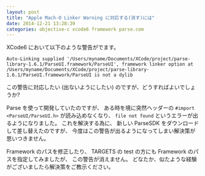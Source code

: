 ```yaml
---
layout: post
title: "Apple Mach-O Linker Warning に対応する(消す)には"
date: 2014-12-21 13:28:39
categories: objective-c xcode6 framework parse.com
---
```

<p>XCode6 において以下のような警告がでます。</p>

<pre><code>Auto-Linking supplied '/Users/myname/Documents/XCode/project/parse-library-1.6.1/ParseUI.framework/ParseUI', framework linker option at /Users/myname/Documents/XCode/project/parse-library-1.6.1/ParseUI.framework/ParseUI is not a dylib
</code></pre>

<p>この警告に対応したい (出ないようにしたい) のですが、どうすればよいでしょうか?</p>

<p>Parse を使って開発していたのですが、
ある時を境に突然ヘッダーの <code>#import &lt;ParseUI/ParseUI.h&gt;</code> が読み込めなくなり、
<code>file not found</code> というエラーが出るようになりました。
これを解決する為に、
新しい ParseSDK をダウンロードして差し替えたのですが、
今度はこの警告が出るようになってしまい解決策が思いつきません。</p>

<p>Framework のパスを修正したり、
TARGETS の test の方にも Framework のパスを指定してみましたが、
この警告が消えません。
どなたか、似たような経験がございましたら解決策をご教示ください。</p>
